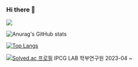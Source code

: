 ### Hi there 👋
<a href="https://hits.seeyoufarm.com"><img src="https://hits.seeyoufarm.com/api/count/incr/badge.svg?url=https%3A%2F%2Fgithub.com%2FSongMinQQ&count_bg=%2379C83D&title_bg=%23555555&icon=&icon_color=%23E7E7E7&title=Today+%26+Total&edge_flat=false"/></a>

![Anurag's GitHub stats](https://github-readme-stats.vercel.app/api?username=SongMinQQ&show_icons=true&theme=transparent) 

[![Top Langs](https://github-readme-stats.vercel.app/api/top-langs/?username=SongMinQQ)](https://github.com/anuraghazra/github-readme-stats)

[![Solved.ac 프로필](http://mazassumnida.wtf/api/v2/generate_badge?boj=smk7540)](https://solved.ac/smk7540)
IPCG LAB 학부연구원 2023-04 ~
<!--
**SongMinQQ/SongMinQQ** is a ✨ _special_ ✨ repository because its `README.md` (this file) appears on your GitHub profile.

Here are some ideas to get you started:

- 🔭 I’m currently working on ...
- 🌱 I’m currently learning ...
- 👯 I’m looking to collaborate on ...
- 🤔 I’m looking for help with ...
- 💬 Ask me about ...
- 📫 How to reach me: ...
- 😄 Pronouns: ...
- ⚡ Fun fact: ...
-->
